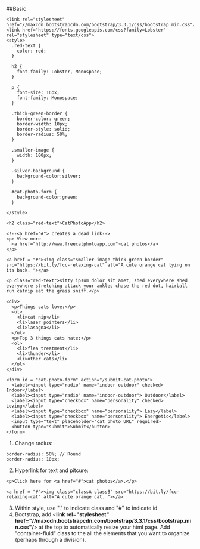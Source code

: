 ##Basic

```
<link rel="stylesheet" href="//maxcdn.bootstrapcdn.com/bootstrap/3.3.1/css/bootstrap.min.css"/>
<link href="https://fonts.googleapis.com/css?family=Lobster" rel="stylesheet" type="text/css">
<style>
  .red-text {
    color: red;
  }

  h2 {
    font-family: Lobster, Monospace;
  }

  p {
    font-size: 16px;
    font-family: Monospace;
  }

  .thick-green-border {
    border-color: green;
    border-width: 10px;
    border-style: solid;
    border-radius: 50%;
  }

  .smaller-image {
    width: 100px;
  }
  
  .silver-background {
    background-color:silver;
  }
  
  #cat-photo-form {
    background-color:green;
  }
  
</style>

<h2 class="red-text">CatPhotoApp</h2>

<!--<a href="#"> creates a dead link-->
<p> View more 
  <a href="http://www.freecatphotoapp.com">cat photos</a>
</p>

<a href = "#"><img class="smaller-image thick-green-border" src="https://bit.ly/fcc-relaxing-cat" alt="A cute orange cat lying on its back. "></a>

<p class="red-text">Kitty ipsum dolor sit amet, shed everywhere shed everywhere stretching attack your ankles chase the red dot, hairball run catnip eat the grass sniff.</p>

<div>
  <p>Things cats love:</p>
  <ul>
    <li>cat nip</li>
    <li>laser pointers</li>
    <li>lasagna</li>
  </ul>
  <p>Top 3 things cats hate:</p>
  <ol>
    <li>flea treatment</li>
    <li>thunder</li>
    <li>other cats</li>
  </ol>
</div>

<form id = "cat-photo-form" action="/submit-cat-photo">
  <label><input type="radio" name="indoor-outdoor" checked> Indoor</label>
  <label><input type="radio" name="indoor-outdoor"> Outdoor</label>
  <label><input type="checkbox" name="personality" checked> Loving</label>
  <label><input type="checkbox" name="personality"> Lazy</label>
  <label><input type="checkbox" name="personality"> Energetic</label>
  <input type="text" placeholder="cat photo URL" required>
  <button type="submit">Submit</button>
</form>

```

1. Change radius:  
```
border-radius: 50%; // Round
border-radius: 10px; 
```
2. Hyperlink for text and pitcure:  
```
<p>Click here for <a href="#">cat photos</a>.</p>

<a href = "#"><img class="classA classB" src="https://bit.ly/fcc-relaxing-cat" alt="A cute orange cat. "></a>
```
3. Within style, use "." to indicate class and "#" to indicate id  
4. Bootstrap, add <__link rel="stylesheet" href="//maxcdn.bootstrapcdn.com/bootstrap/3.3.1/css/bootstrap.min.css"/__> at the top to automatically resize your html page. Add "container-fluid" class to the all the elements that you want to organize (perhaps through a division).
